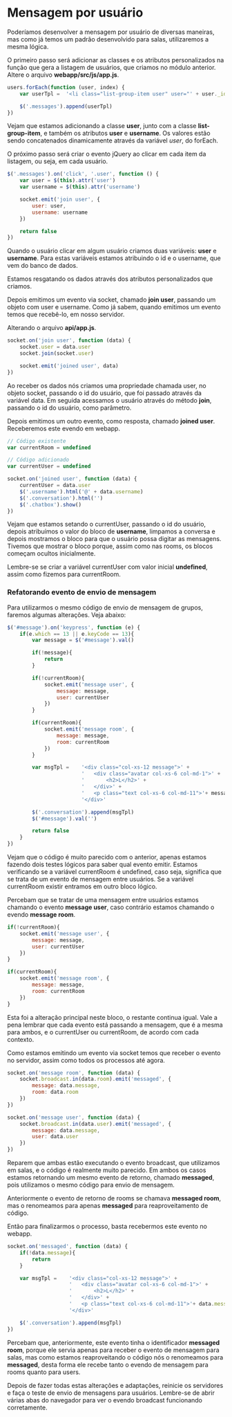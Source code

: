 # Mensagem por usuário

Poderíamos desenvolver a mensagem por usuário de diversas maneiras, mas como já temos um padrão desenvolvido para salas, utilizaremos a mesma lógica.

O primeiro passo será adicionar as classes e os atributos personalizados na função que gera a listagem de usuários, que criamos no módulo anterior. Altere o arquivo **webapp/src/js/app.js**.

```js
users.forEach(function (user, index) {
    var userTpl =  '<li class="list-group-item user" user="' + user._id + '" username="' + user.name + '">' + user.name + '</li>'

    $('.messages').append(userTpl)
})
```

Vejam que estamos adicionando a classe **user**, junto com a classe **list-group-item**, e também os atributos **user** e **username**. Os valores estão sendo concatenados dinamicamente através da variável *user*, do forEach.

O próximo passo será criar o evento jQuery ao clicar em cada item da listagem, ou seja, em cada usuário.

```js
$('.messages').on('click', '.user', function () {
    var user = $(this).attr('user')
    var username = $(this).attr('username')

    socket.emit('join user', {
        user: user,
        username: username
    })

    return false
})
```

Quando o usuário clicar em algum usuário criamos duas variáveis: **user** e **username**. Para estas variáveis estamos atribuindo o id e o username, que vem do banco de dados.

Estamos resgatando os dados através dos atributos personalizados que criamos.

Depois emitimos um evento via socket, chamado **join user**, passando um objeto com user e username. Como já sabem, quando emitimos um evento temos que recebê-lo, em nosso servidor.

Alterando o arquivo **api/app.js**.

```js
socket.on('join user', function (data) {
    socket.user = data.user
    socket.join(socket.user)

    socket.emit('joined user', data)
})
```

Ao receber os dados nós criamos uma propriedade chamada user, no objeto socket, passando o id do usuário, que foi passado através da variável data. Em seguida acessamos o usuário através do método **join**, passando o id do usuário, como parâmetro.

Depois emitimos um outro evento, como resposta, chamado **joined user**. Receberemos este evendo em webapp.

```js
// Código existente
var currentRoom = undefined

// Código adicionado
var currentUser = undefined

socket.on('joined user', function (data) {
    currentUser = data.user
    $('.username').html('@' + data.username)
    $('.conversation').html('')
    $('.chatbox').show()
})
```

Vejam que estamos setando o currentUser, passando o id do usuário, depois atribuímos o valor do bloco de **username**, limpamos a conversa e depois mostramos o bloco para que o usuário possa digitar as mensagens. Tivemos que mostrar o bloco porque, assim como nas rooms, os blocos começam ocultos inicialmente.

Lembre-se se criar a variável currentUser com valor inicial **undefined**, assim como fizemos para currentRoom.

### Refatorando evento de envio de mensagem

Para utilizarmos o mesmo código de envio de mensagem de grupos, faremos algumas alterações. Veja abaixo:

```js
$('#message').on('keypress', function (e) {
    if(e.which == 13 || e.keyCode == 13){
        var message = $('#message').val()

        if(!message){
            return
        }

        if(!currentRoom){
            socket.emit('message user', {
                message: message,
                user: currentUser
            })
        }

        if(currentRoom){
            socket.emit('message room', {
                message: message,
                room: currentRoom
            })
        }

        var msgTpl =    '<div class="col-xs-12 message">' +
                        '   <div class="avatar col-xs-6 col-md-1">' +
                        '       <h2>L</h2>' +
                        '   </div>' +
                        '   <p class="text col-xs-6 col-md-11">'+ message +'</p>' +
                        '</div>'

        $('.conversation').append(msgTpl)
        $('#message').val('')

        return false
    }
})
```

Vejam que o código é muito parecido com o anterior, apenas estamos fazendo dois testes lógicos para saber qual evento emitir. Estamos verificando se a variável currentRoom é undefined, caso seja, significa que se trata de um evento de mensagem entre usuários. Se a variável currentRoom existir entramos em outro bloco lógico.

Percebam que se tratar de uma mensagem entre usuários estamos chamando o evento **message user**, caso contrário estamos chamando o evendo **message room**.

```js
if(!currentRoom){
    socket.emit('message user', {
        message: message,
        user: currentUser
    })
}

if(currentRoom){
    socket.emit('message room', {
        message: message,
        room: currentRoom
    })
}
```

Esta foi a alteração principal neste bloco, o restante continua igual. Vale a pena lembrar que cada evento está passando a mensagem, que é a mesma para ambos, e o currentUser ou currentRoom, de acordo com cada contexto.

Como estamos emitindo um evento via socket temos que receber o evento no servidor, assim como todos os processos até agora.

```js
socket.on('message room', function (data) {
    socket.broadcast.in(data.room).emit('messaged', {
        message: data.message,
        room: data.room
    })
})

socket.on('message user', function (data) {
    socket.broadcast.in(data.user).emit('messaged', {
        message: data.message,
        user: data.user
    })
})
```

Reparem que ambas estão executando o evento broadcast, que utilizamos em salas, e o código é realmente muito parecido. Em ambos os casos estamos retornando um mesmo evento de retorno, chamado **messaged**, pois utilizamos o mesmo código para envio de mensagem.

Anteriormente o evento de retorno de rooms se chamava **messaged room**, mas o renomeamos para apenas **messaged** para reaproveitamento de código.

Então para finalizarmos o processo, basta recebermos este evento no webapp.

```js
socket.on('messaged', function (data) {
    if(!data.message){
        return
    }

    var msgTpl =    '<div class="col-xs-12 message">' +
                    '   <div class="avatar col-xs-6 col-md-1">' +
                    '       <h2>L</h2>' +
                    '   </div>' +
                    '   <p class="text col-xs-6 col-md-11">'+ data.message +'</p>' +
                    '</div>'

    $('.conversation').append(msgTpl)
})
```

Percebam que, anteriormente, este evento tinha o identificador **messaged room**, porque ele servia apenas para receber o evento de mensagem para salas, mas como estamos reaproveitando o código nós o renomeamos para **messaged**, desta forma ele recebe tanto o evendo de mensagem para rooms quanto para users.

Depois de fazer todas estas alterações e adaptações, reinicie os servidores e faça o teste de envio de mensagens para usuários. Lembre-se de abrir várias abas do navegador para ver o evendo broadcast funcionando corretamente.